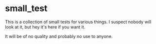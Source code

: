 # small_test

This is a collection of small tests for various things. 
I suspect nobody will look at it, but hey it's here if you want it.

It will be of no quality and probably no use to anyone.
